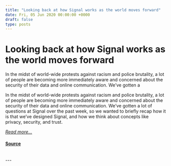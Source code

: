 ```yaml
---
title: "Looking back at how Signal works as the world moves forward"
date: Fri, 05 Jun 2020 00:00:00 +0000
draft: false
type: posts
---
```

# Looking back at how Signal works as the world moves forward





 In the midst of world-wide protests against racism and police brutality, a lot of people are becoming more immediately aware and concerned about the security of their data and online communication. We’ve gotten a

In the midst of world-wide protests against racism and police brutality, a lot of people are becoming more immediately aware and concerned about the security of their data and online communication. We’ve gotten a lot of questions at Signal over the past week, so we wanted to briefly recap how it is that we’ve designed Signal, and how we think about concepts like privacy, security, and trust.

[_Read more..._](https://signal.org/blog/looking-back-as-the-world-moves-forward/)

#### [Source](https://signal.org/blog/looking-back-as-the-world-moves-forward/)

<br/>
---
